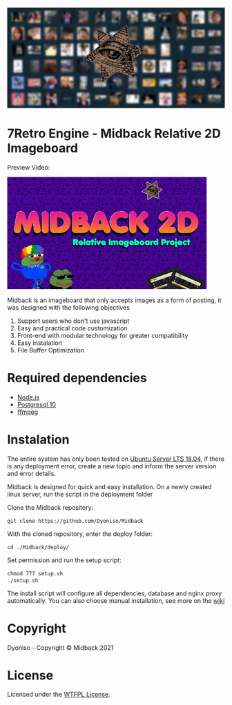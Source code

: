 ![alt text](https://github.com/Dyoniso/Midback/blob/master/public/assets/final_image.png?raw=true)

# 7Retro Engine - Midback Relative 2D Imageboard

Preview Video:

[![IMAGE ALT TEXT HERE](https://github.com//Dyoniso/Midback/blob/3.2/public/assets/MidPreview.jpg?raw=true)](https://www.youtube.com/watch?v=dq_5pX_fdbQ)

Midback is an imageboard that only accepts images as a form of posting, it was designed with the following objectives

1. Support users who don't use javascript
2. Easy and practical code customization
3. Front-end with modular technology for greater compatibility
4. Easy instalation
5. File Buffer Optimization

# Required dependencies
* [Node.js](http://nodejs.org)
* [Postgresql 10](https://www.postgresql.org)
* [ffmpeg](https://ffmpeg.org/)

# Instalation
The entire system has only been tested on [Ubuntu Server LTS 18.04](https://releases.ubuntu.com/18.04/), if there is any deployment error,
create a new topic and inform the server version and error details.

Midback is designed for quick and easy installation.
On a newly created linux server, run the script in the deployment folder

Clone the Midback repository:
```
git clone https://github.com/Dyoniso/Midback
```
With the cloned repository, enter the deploy folder:
```
cd ./Midback/deploy/
```
Set permission and run the setup script:
```
chmod 777 setup.sh
./setup.sh
```
The install script will configure all dependencies, database and nginx proxy automatically.
You can also choose manual installation, see more on the [wiki](https://github.com/Dyoniso/Midback/wiki)

# Copyright
Dyoniso - Copyright © Midback 2021

# License
Licensed under the [WTFPL License](http://www.wtfpl.net/).
